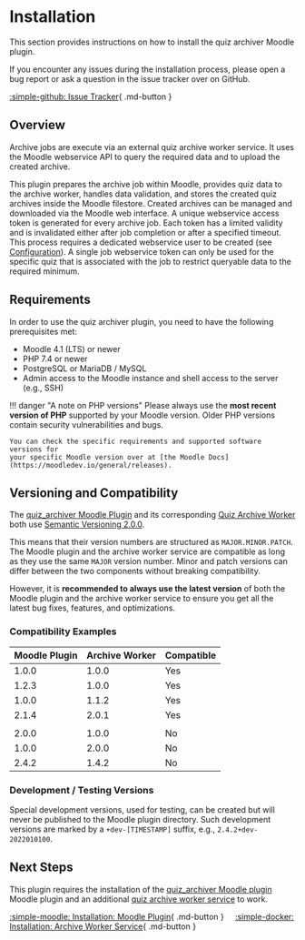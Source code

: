 # Installation

This section provides instructions on how to install the quiz archiver Moodle
plugin.

If you encounter any issues during the installation process, please open a bug
report or ask a question in the issue tracker over on GitHub.

[:simple-github: Issue Tracker](https://github.com/ngandrass/moodle-quiz_archiver/issues){ .md-button }


## Overview

Archive jobs are execute via an external quiz archive worker service. It uses the
Moodle webservice API to query the required data and to upload the created archive.

This plugin prepares the archive job within Moodle, provides quiz data to the
archive worker, handles data validation, and stores the created quiz archives
inside the Moodle filestore. Created archives can be managed and downloaded via
the Moodle web interface. A unique webservice access token is generated for every
archive job. Each token has a limited validity and is invalidated either after
job completion or after a specified timeout. This process requires a dedicated
webservice user to be created (see [Configuration](/configuration)). A single job
webservice token can only be used for the specific quiz that is associated with
the job to restrict queryable data to the required minimum.


## Requirements

In order to use the quiz archiver plugin, you need to have the following
prerequisites met:

- Moodle 4.1 (LTS) or newer
- PHP 7.4 or newer
- PostgreSQL or MariaDB / MySQL
- Admin access to the Moodle instance and shell access to the server (e.g., SSH)

!!! danger "A note on PHP versions"
    Please always use the **most recent version of PHP** supported by your
    Moodle version. Older PHP versions contain security vulnerabilities and bugs.

    You can check the specific requirements and supported software versions for
    your specific Moodle version over at [the Moodle Docs](https://moodledev.io/general/releases).



## Versioning and Compatibility

The [quiz_archiver Moodle Plugin](https://github.com/ngandrass/moodle-quiz_archiver)
and its corresponding [Quiz Archive Worker](https://github.com/ngandrass/moodle-quiz-archive-worker)
both use [Semantic Versioning 2.0.0](https://semver.org/).

This means that their version numbers are structured as `MAJOR.MINOR.PATCH`. The
Moodle plugin and the archive worker service are compatible as long as they use
the same `MAJOR` version number. Minor and patch versions can differ between the
two components without breaking compatibility.

However, it is **recommended to always use the latest version** of both the
Moodle plugin and the archive worker service to ensure you get all the latest
bug fixes, features, and optimizations.


### Compatibility Examples

| Moodle Plugin | Archive Worker | Compatible |
|---------------|----------------|------------|
| 1.0.0         | 1.0.0          | Yes        |
| 1.2.3         | 1.0.0          | Yes        |
| 1.0.0         | 1.1.2          | Yes        |
| 2.1.4         | 2.0.1          | Yes        |
|               |                |            |
| 2.0.0         | 1.0.0          | No         |
| 1.0.0         | 2.0.0          | No         |
| 2.4.2         | 1.4.2          | No         |


### Development / Testing Versions

Special development versions, used for testing, can be created but will never be
published to the Moodle plugin directory. Such development versions are marked
by a `+dev-[TIMESTAMP]` suffix, e.g., `2.4.2+dev-2022010100`.


## Next Steps

This plugin requires the installation of the
[quiz_archiver Moodle plugin](/installation/moodleplugin) Moodle plugin and an
additional [quiz archive worker service](/installation/archiveworker) to work.

[:simple-moodle: Installation: Moodle Plugin](/installation/moodleplugin){ .md-button }
&nbsp;&nbsp;&nbsp;
[:simple-docker: Installation: Archive Worker Service](/installation/archiveworker){ .md-button }
